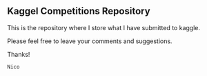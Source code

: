 ## Kaggel Competitions Repository

This is the repository where I store what I have submitted to kaggle.

Please feel free to leave your comments and suggestions.

Thanks!

`Nico`

